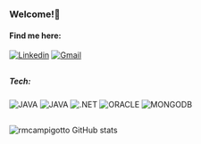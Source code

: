 ### Welcome!👋
#### Find me here:
[![Linkedin](https://img.shields.io/badge/LinkedIn-0077B5?style=for-the-badge&logo=linkedin&logoColor=white)](https://www.linkedin.com/in/rafael-manso-campigotto-a39a35233/)
[![Gmail](https://img.shields.io/badge/Gmail-D14836?style=for-the-badge&logo=gmail&logoColor=white)](mailto:rmcampigotto@gmail.com)

##
##### Tech:
<div style="display: inline-block">
  <img align="center" alt="JAVA" src="https://img.shields.io/badge/Java-ED8B00?style=for-the-badge&logo=openjdk&logoColor=white" />
  <img align="center" alt="JAVA" src="https://img.shields.io/badge/C%23-239120?style=for-the-badge&logo=c-sharp&logoColor=white" />
  <img align="center" alt=".NET" src="https://img.shields.io/badge/.NET-512BD4?style=for-the-badge&logo=dotnet&logoColor=white"  />
  <img align="center" alt="ORACLE" src="https://img.shields.io/badge/Oracle-F80000?style=for-the-badge&logo=oracle&logoColor=white" />
  <img align="center" alt="MONGODB" src="https://img.shields.io/badge/MongoDB-4EA94B?style=for-the-badge&logo=mongodb&logoColor=white" />
</div>

##
![rmcampigotto GitHub stats](https://github-readme-stats.vercel.app/api?username=rmcampigotto&show_icons=true&theme=transparent)
